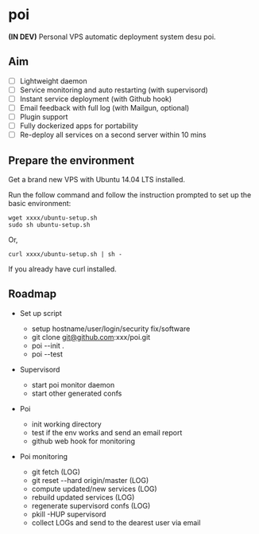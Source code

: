 # poi

**(IN DEV)** Personal VPS automatic deployment system desu poi.

## Aim

* [ ] Lightweight daemon
* [ ] Service monitoring and auto restarting (with supervisord)
* [ ] Instant service deployment (with Github hook)
* [ ] Email feedback with full log (with Mailgun, optional)
* [ ] Plugin support
* [ ] Fully dockerized apps for portability
* [ ] Re-deploy all services on a second server within 10 mins

## Prepare the environment

Get a brand new VPS with Ubuntu 14.04 LTS installed.

Run the follow command and follow the instruction prompted to set up the basic environment:

```
wget xxxx/ubuntu-setup.sh
sudo sh ubuntu-setup.sh
```

Or,

```
curl xxxx/ubuntu-setup.sh | sh -
```

If you already have curl installed.

## Roadmap

* Set up script
  - setup hostname/user/login/security fix/software
  - git clone git@github.com:xxx/poi.git
  - poi --init .
  - poi --test

* Supervisord
  - start poi monitor daemon
  - start other generated confs

* Poi
  - init working directory
  - test if the env works and send an email report
  - github web hook for monitoring

* Poi monitoring
  - git fetch (LOG)
  - git reset --hard origin/master (LOG)
  - compute updated/new services (LOG)
  - rebuild updated services (LOG)
  - regenerate supervisord confs (LOG)
  - pkill -HUP supervisord
  - collect LOGs and send to the dearest user via email
